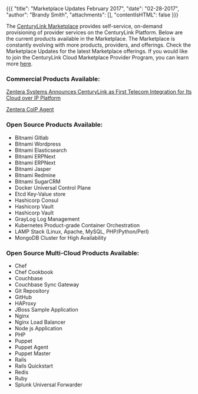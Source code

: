 {{{
"title": "Marketplace Updates February 2017",
"date": "02-28-2017",
"author": "Brandy Smith",
"attachments": [],
"contentIsHTML": false
}}}

The [CenturyLink Marketplace](/marketplace/) provides self-service, on-demand provisioning of provider services on the CenturyLink Platform. Below are the current products available in the Marketplace. The Marketplace is constantly evolving with more products, providers, and offerings. Check the Marketplace Updates for the latest Marketplace offerings. If you would like to join the CenturyLink Cloud Marketplace Provider Program, you can learn more [here](/marketplace-program/).

### Commercial Products Available:

[Zentera Systems Announces CenturyLink as First Telecom Integration for Its Cloud over IP Platform](http://zentera.net/news-item/zentera-systems-announces-centurylink-first-telecom-integration-cloud-ip-platform/)

[Zentera CoIP Agent](/marketplace/partner/ZZNC/product/CoIP/v/3.4.3/)

### Open Source Products Available:

* Bitnami Gitlab
* Bitnami Wordpress
* Bitnami Elasticsearch
* Bitnami ERPNext
* Bitnami ERPNext
* Bitnami Jasper
* Bitnami Redmine
* Bitnami SugarCRM
* Docker Universal Control Plane
* Etcd Key-Value store
* Hashicorp Consul
* Hashicorp Vault
* Hashicorp Vault
* GrayLog Log Management
* Kubernetes Product-grade Container Orchestration
* LAMP Stack (Linux, Apache, MySQL, PHP/Python/Perl)
* MongoDB Cluster for High Availability

### Open Source Multi-Cloud Products Available:

* Chef
* Chef Cookbook
* Couchbase
* Couchbase Sync Gateway
* Git Repository
* GitHub
* HAProxy
* JBoss Sample Application
* Nginx
* Nginx Load Balancer
* Node js Application
* PHP
* Puppet
* Puppet Agent
* Puppet Master
* Rails
* Rails Quickstart
* Redis
* Ruby
* Splunk Universal Forwarder
